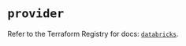 # `provider`

Refer to the Terraform Registry for docs: [`databricks`](https://registry.terraform.io/providers/databricks/databricks/1.89.0/docs).
